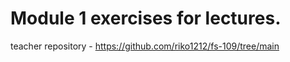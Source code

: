 # Module 1 exercises for lectures.

teacher repository - https://github.com/riko1212/fs-109/tree/main

